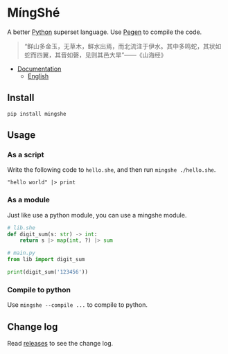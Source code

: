 # MíngShé

A better [Python](https://www.python.org/) superset language. Use [Pegen](https://github.com/we-like-parsers/pegen) to compile the code.

> “鲜山多金玉，无草木，鲜水出焉，而北流注于伊水。其中多鸣蛇，其状如蛇而四翼，其音如磬，见则其邑大旱”——《山海经》

- [Documentation](https://mingshe.aber.sh/)
    - [English](https://mingshe.aber.sh/en/)

## Install

```
pip install mingshe
```

## Usage

### As a script

Write the following code to `hello.she`, and then run `mingshe ./hello.she`.

```mingshe
"hello world" |> print
```

### As a module

Just like use a python module, you can use a mingshe module.

```python
# lib.she
def digit_sum(s: str) -> int:
    return s |> map(int, ?) |> sum
```

```python
# main.py
from lib import digit_sum

print(digit_sum('123456'))
```

### Compile to python

Use `mingshe --compile ...` to compile to python.

## Change log

Read [releases](https://github.com/abersheeran/mingshe/releases) to see the change log.

